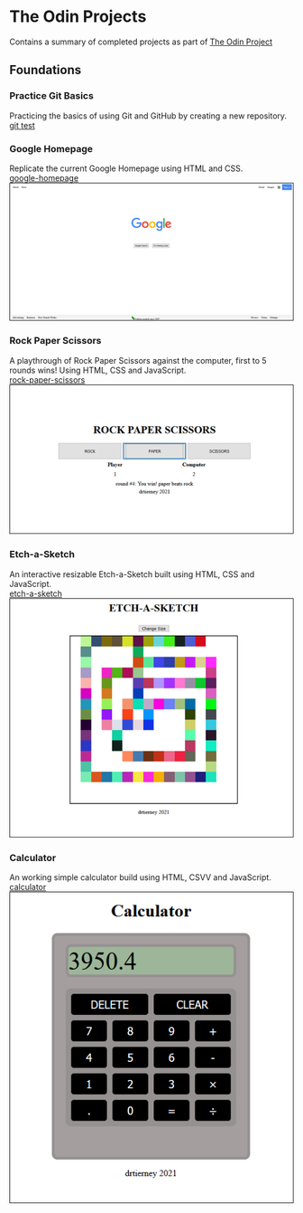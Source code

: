 # The Odin Projects
Contains a summary of completed projects as part of [The Odin Project](https://www.theodinproject.com/)  

<!-- START doctoc -->
<!-- END doctoc -->

## Foundations
### Practice Git Basics
Practicing the basics of using Git and GitHub by creating a new repository.  
[git test](https://github.com/drtierney/git_test)

### Google Homepage
Replicate the current Google Homepage using HTML and CSS.  
[google-homepage](https://github.com/drtierney/google-homepage)  
[<img src="https://github.com/drtierney/the-odin-projects/blob/main/google-homepage.png"/>](https://drtierney.github.io/google-homepage/)  

### Rock Paper Scissors
A playthrough of Rock Paper Scissors against the computer, first to 5 rounds wins! Using HTML, CSS and JavaScript.  
[rock-paper-scissors](https://github.com/drtierney/rock-paper-scissors)  
[<img src="https://github.com/drtierney/the-odin-projects/blob/main/rock-paper-scissors.png"/>](https://drtierney.github.io/rock-paper-scissors/)  

### Etch-a-Sketch
An interactive resizable Etch-a-Sketch built using HTML, CSS and JavaScript.  
[etch-a-sketch](https://github.com/drtierney/etch-a-sketch)  
[<img src="https://github.com/drtierney/the-odin-projects/blob/main/etch-a-sketch.png"/>](https://drtierney.github.io/etch-a-sketch/)  

### Calculator
An working simple calculator build using HTML, CSVV and JavaScript.  
[calculator](https://github.com/drtierney/calculator)  
[<img src="https://github.com/drtierney/the-odin-projects/blob/main/calculator.png"/>](https://drtierney.github.io/calculator/)  
